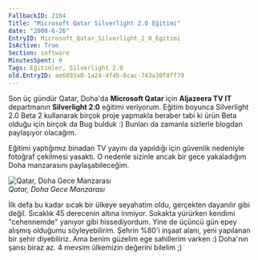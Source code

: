 ```yaml
---
FallbackID: 2104
Title: "Microsoft Qatar Silverlight 2.0 Eğitimi"
date: "2008-6-26"
EntryID: Microsoft_Qatar_Silverlight_2_0_Egitimi
IsActive: True
Section: software
MinutesSpent: 0
Tags: Eğitimler, Silverlight 2.0
old.EntryID: ae6093a0-1a24-4f4b-8cac-743a30f8ff79
---
```

Son üç gündür Qatar, Doha'da **Microsoft Qatar** için **Aljazeera TV
IT** departmanın **Silverlight 2.0** eğitimi veriyorum. Eğitim boyunca
Silverlight 2.0 Beta 2 kullanarak birçok proje yapmakla beraber tabi ki
ürün Beta olduğu için birçok da Bug bulduk :) Bunları da zamanla
sizlerle blogdan paylaşıyor olacağım.

Eğitimi yaptığımız binadan TV yayını da yapıldığı için güvenlik
nedeniyle fotoğraf çekilmesi yasaktı. O nedenle sizinle ancak bir gece
yakaladığım Doha manzarasını paylaşabileceğim.

![Qatar, Doha Gece
Manzarası](media/Microsoft_Qatar_Silverlight_2_0_Egitimi/25062008_1.jpg)\
*Qatar, Doha Gece Manzarası*

İlk defa bu kadar sıcak bir ülkeye seyahatim oldu, gerçekten dayanılır
gibi değil. Sıcaklık 45 derecenin altına inmiyor. Sokakta yürürken
kendimi "cehennemde" yanıyor gibi hissediyordum. Yine de üçüncü gün epey
alışmış olduğumu söyleyebilirim. Şehrin %80'i inşaat alanı, yeni
yapılanan bir şehir diyebiliriz. Ama benim güzelim ege sahillerim varken
:) Doha'nın şansı biraz az. 4 mevsim ülkemizin değerini bilelim ;)


